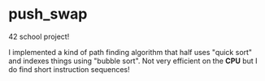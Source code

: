 # push_swap

42 school project!

I implemented a kind of path finding algorithm that half uses "quick sort" and indexes things using "bubble sort".
Not very efficient on the **CPU** but I do find short instruction sequences!
